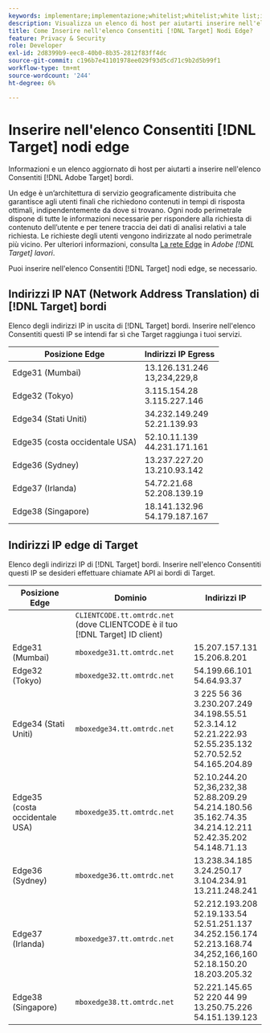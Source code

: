 ```yaml
---
keywords: implementare;implementazione;whitelist;whitelist;white list;inserire nell'elenco Consentiti;elenco consentiti;edge;edge
description: Visualizza un elenco di host per aiutarti inserire nell'elenco Consentiti Adobe [!DNL Target] edge (nodi di servizio distribuiti geograficamente che garantiscono tempi di risposta ottimali agli utenti finali).
title: Come Inserire nell'elenco Consentiti [!DNL Target] Nodi Edge?
feature: Privacy & Security
role: Developer
exl-id: 2d8399b9-eec8-40b0-8b35-2812f83ff4dc
source-git-commit: c196b7e41101978ee029f93d5cd71c9b2d5b99f1
workflow-type: tm+mt
source-wordcount: '244'
ht-degree: 6%

---
```


# Inserire nell&#39;elenco Consentiti [!DNL Target] nodi edge

Informazioni e un elenco aggiornato di host per aiutarti a inserire nell&#39;elenco Consentiti [!DNL Adobe Target] bordi.

Un edge è un’architettura di servizio geograficamente distribuita che garantisce agli utenti finali che richiedono contenuti in tempi di risposta ottimali, indipendentemente da dove si trovano. Ogni nodo perimetrale dispone di tutte le informazioni necessarie per rispondere alla richiesta di contenuto dell’utente e per tenere traccia dei dati di analisi relativi a tale richiesta. Le richieste degli utenti vengono indirizzate al nodo perimetrale più vicino. Per ulteriori informazioni, consulta [La rete Edge](/help/main/c-intro/how-target-works.md#concept_0AE2ED8E9DE64288A8B30FCBF1040934) in *Adobe [!DNL Target] lavori*.

Puoi inserire nell&#39;elenco Consentiti [!DNL Target] nodi edge, se necessario.

## Indirizzi IP NAT (Network Address Translation) di [!DNL Target] bordi

Elenco degli indirizzi IP in uscita di [!DNL Target] bordi. Inserire nell&#39;elenco Consentiti questi IP se intendi far sì che Target raggiunga i tuoi servizi.

| Posizione Edge | Indirizzi IP Egress |
| --- | --- |
| Edge31 (Mumbai) | 13.126.131.246<br>13,234,229,8 |
| Edge32 (Tokyo) | 3.115.154.28<br>3.115.227.146 |
| Edge34 (Stati Uniti) | 34.232.149.249<br>52.21.139.93 |
| Edge35 (costa occidentale USA) | 52.10.11.139<br>44.231.171.161 |
| Edge36 (Sydney) | 13.237.227.20<br>13.210.93.142 |
| Edge37 (Irlanda) | 54.72.21.68<br>52.208.139.19 |
| Edge38 (Singapore) | 18.141.132.96<br>54.179.187.167 |

## Indirizzi IP edge di Target

Elenco degli indirizzi IP di [!DNL Target] bordi. Inserire nell&#39;elenco Consentiti questi IP se desideri effettuare chiamate API ai bordi di Target.

| Posizione Edge | Dominio | Indirizzi IP |
| --- | --- | --- |
|  | `CLIENTCODE.tt.omtrdc.net`<br>(dove CLIENTCODE è il tuo [!DNL Target] ID client) |  |
| Edge31 (Mumbai) | `mboxedge31.tt.omtrdc.net` | 15.207.157.131<br>15.206.8.201 |
| Edge32 (Tokyo) | `mboxedge32.tt.omtrdc.net` | 54.199.66.101<br>54.64.93.37 |
| Edge34 (Stati Uniti) | `mboxedge34.tt.omtrdc.net` | 3 225 56 36<br>3.230.207.249<br>34.198.55.51<br>52.3.14.12<br>52.21.222.93<br>52.55.235.132<br>52.70.52.52<br>54.165.204.89 |
| Edge35 (costa occidentale USA) | `mboxedge35.tt.omtrdc.net` | 52.10.244.20<br>52,36,232,38<br>52.88.209.29<br>54.214.180.56<br>35.162.74.35<br>34.214.12.211<br>52.42.35.202<br>54.148.71.13 |
| Edge36 (Sydney) | `mboxedge36.tt.omtrdc.net` | 13.238.34.185<br>3.24.250.17<br>3.104.234.91<br>13.211.248.241 |
| Edge37 (Irlanda) | `mboxedge37.tt.omtrdc.net` | 52.212.193.208<br>52.19.133.54<br>52.51.251.137<br>34.252.156.174<br>52.213.168.74<br>34,252,166,160<br>52.18.150.20<br>18.203.205.32 |
| Edge38 (Singapore) | `mboxedge38.tt.omtrdc.net` | 52.221.145.65<br>52 220 44 99<br>13.250.75.226<br>54.151.139.123 |
